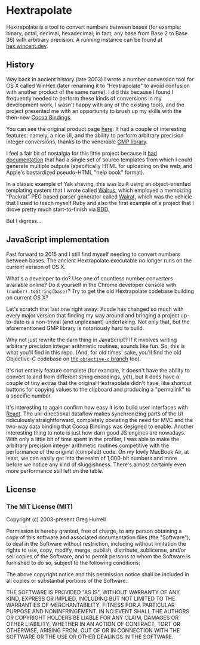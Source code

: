 # Hextrapolate

Hextrapolate is a tool to convert numbers between bases (for example: binary, octal, decimal, hexadecimal; in fact, any base from Base 2 to Base 36) with arbitrary precision. A running instance can be found at [hex.wincent.dev](https://hex.wincent.dev).

## History

Way back in ancient history (late 2003) I wrote a number conversion tool for OS X called WinHex (later renaming it to "Hextrapolate" to avoid confusion with another product of the same name). I did this because I found I frequently needed to perform these kinds of conversions in my development work, I wasn't happy with any of the existing tools, and the project presented me with an opportunity to brush up my skills with the then-new [Cocoa Bindings](http://cocoadevcentral.com/articles/000080.php).

You can see the original product page [here](https://wincent.dev/a/products/hextrapolate/). It had a couple of interesting features: namely, a nice UI, and the ability to perform arbitrary precision integer conversions, thanks to the venerable [GMP library](https://gmplib.org/).

I feel a fair bit of nostalgia for this little project because it [had documentation](https://wincent.dev/a/products/hextrapolate/help/front_page.html) that had a single set of source templates from which I could generate multiple outputs (specifically HTML for uploading on the web, and Apple's bastardized pseudo-HTML "help book" format).

In a classic example of Yak shaving, this was built using an object-oriented templating system that I wrote called [Walrus](https://github.com/wincent/walrus), which employed a memoizing "Packrat" PEG based parser generator called [Walrat](https://github.com/wincent/walrat), which was the vehicle that I used to teach myself Ruby and also the first example of a project that I drove pretty much start-to-finish via [BDD](https://en.wikipedia.org/wiki/Behavior-driven_development).

But I digress...

## JavaScript implementation

Fast forward to 2015 and I still find myself needing to convert numbers between bases. The ancient Hextrapolate executable no longer runs on the current version of OS X.

What's a developer to do? Use one of countless number converters available online? Do it yourself in the Chrome developer console with `(number).toString(base)`? Try to get the old Hextrapolate codebase building on current OS X?

Let's scratch that last one right away: Xcode has changed so much with every major version that finding my way around and bringing a project up-to-date is a non-trivial (and unpleasant) undertaking. Not only that, but the aforementioned GMP library is notoriously hard to build.

Why not just rewrite the darn thing in JavaScript? If it involves writing arbitrary precision integer arithmetic routines, sounds like fun. So, this is what you'll find in this repo. (And, for old times' sake, you'll find the old Objective-C codebase on [the `objective-c` branch](https://github.com/wincent/hextrapolate/tree/objective-c) too).

It's not entirely feature complete (for example, it doesn't have the ability to convert to and from different string encodings, yet), but it does have a couple of tiny extras that the original Hextrapolate didn't have, like shortcut buttons for copying values to the clipboard and producing a "permalink" to a specific number.

It's interesting to again confirm how easy it is to build user interfaces with [React](http://facebook.github.io/react/). The uni-directional dataflow makes synchronizing parts of the UI ridiculously straightforward, completely obviating the need for MVC and the two-way data binding that Cocoa Bindings was designed to enable. Another interesting thing to note is just how darn good JS engines are nowadays. With only a little bit of time spent in the profiler, I was able to make the arbitrary precision integer arithmetic routines competitive with the performance of the original (compiled) code. On my lowly MacBook Air, at least, we can easily get into the realm of 1,000-bit numbers and more before we notice any kind of sluggishness. There's almost certainly even more performance still left on the table.

## License

### The MIT License (MIT)

Copyright (c) 2003-present Greg Hurrell

Permission is hereby granted, free of charge, to any person obtaining a copy
of this software and associated documentation files (the "Software"), to deal
in the Software without restriction, including without limitation the rights
to use, copy, modify, merge, publish, distribute, sublicense, and/or sell
copies of the Software, and to permit persons to whom the Software is
furnished to do so, subject to the following conditions:

The above copyright notice and this permission notice shall be included in all
copies or substantial portions of the Software.

THE SOFTWARE IS PROVIDED "AS IS", WITHOUT WARRANTY OF ANY KIND, EXPRESS OR
IMPLIED, INCLUDING BUT NOT LIMITED TO THE WARRANTIES OF MERCHANTABILITY,
FITNESS FOR A PARTICULAR PURPOSE AND NONINFRINGEMENT. IN NO EVENT SHALL THE
AUTHORS OR COPYRIGHT HOLDERS BE LIABLE FOR ANY CLAIM, DAMAGES OR OTHER
LIABILITY, WHETHER IN AN ACTION OF CONTRACT, TORT OR OTHERWISE, ARISING FROM,
OUT OF OR IN CONNECTION WITH THE SOFTWARE OR THE USE OR OTHER DEALINGS IN THE
SOFTWARE.
